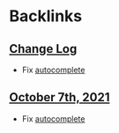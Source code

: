 
# Backlinks
## [Change Log](<Change Log.md>)
- Fix [autocomplete](<autocomplete.md>)

## [October 7th, 2021](<October 7th, 2021.md>)
- Fix [autocomplete](<autocomplete.md>)

